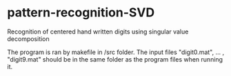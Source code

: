 # pattern-recognition-SVD
Recognition of centered hand written digits using singular value decomposition

The program is ran by makefile in /src folder. 
The input files "digit0.mat", ... , "digit9.mat" should be in the same folder as the program files when running it.
